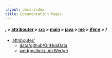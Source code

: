 ```yaml
---
layout: docs-index
title: Documentation Pages
---
```

#### [.](./../../../../../../index) > [attribouter](./../../../../../index) > [src](./../../../../index) > [main](./../../../index) > [java](./../../index) > [me](./../index) > [jfenn](./index) > **/**

- [attribouter/](attribouter)
	- [data/github/GitHubData](attribouter/data/github/GitHubData)
	- [wedges/link/LinkWedge](attribouter/wedges/link/LinkWedge)
